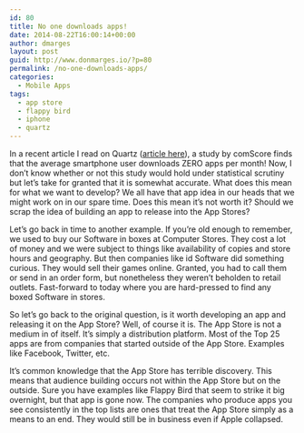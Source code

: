```yaml
---
id: 80
title: No one downloads apps!
date: 2014-08-22T16:00:14+00:00
author: dmarges
layout: post
guid: http://www.donmarges.io/?p=80
permalink: /no-one-downloads-apps/
categories:
  - Mobile Apps
tags:
  - app store
  - flappy bird
  - iphone
  - quartz
---
```

In a recent article I read on Quartz ([article here](http://qz.com/253618/most-smartphone-users-download-zero-apps-per-month/)), a study by comScore finds that the average smartphone user downloads ZERO apps per month! Now, I don&#8217;t know whether or not this study would hold under statistical scrutiny but let&#8217;s take for granted that it is somewhat accurate. What does this mean for what we want to develop? We all have that app idea in our heads that we might work on in our spare time. Does this mean it&#8217;s not worth it? Should we scrap the idea of building an app to release into the App Stores?

Let&#8217;s go back in time to another example. If you&#8217;re old enough to remember, we used to buy our Software in boxes at Computer Stores. They cost a lot of money and we were subject to things like availability of copies and store hours and geography. But then companies like id Software did something curious. They would sell their games online. Granted, you had to call them or send in an order form, but nonetheless they weren&#8217;t beholden to retail outlets. Fast-forward to today where you are hard-pressed to find any boxed Software in stores.

So let&#8217;s go back to the original question, is it worth developing an app and releasing it on the App Store? Well, of course it is. The App Store is not a medium in of itself. It&#8217;s simply a distribution platform. Most of the Top 25 apps are from companies that started outside of the App Store. Examples like Facebook, Twitter, etc. 

It&#8217;s common knowledge that the App Store has terrible discovery. This means that audience building occurs not within the App Store but on the outside. Sure you have examples like Flappy Bird that seem to strike it big overnight, but that app is gone now. The companies who produce apps you see consistently in the top lists are ones that treat the App Store simply as a means to an end. They would still be in business even if Apple collapsed.